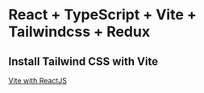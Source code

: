# React + TypeScript + Vite + Tailwindcss + Redux

## Install Tailwind CSS with Vite

[Vite with ReactJS](https://tailwindcss.com/docs/guides/vite)
